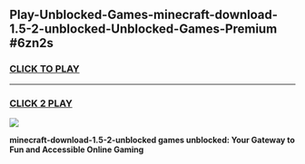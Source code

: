 
## Play-Unblocked-Games-minecraft-download-1.5-2-unblocked-Unblocked-Games-Premium #6zn2s
<h3>
<a href="https://premium.freeplayer.one?title=minecraft-download-1.5-2-unblocked&ref=12M">CLICK TO PLAY</a></h3>
<hr>

<h3>
<a href="https://premium.freeplayer.one?title=minecraft-download-1.5-2-unblocked&ref=12M">CLICK 2 PLAY</a>
  
</h3>

<a href="https://premium.freeplayer.one?title=minecraft-download-1.5-2-unblocked&ref=12M"><img src="https://clearcache.store/games.png"></a>


**minecraft-download-1.5-2-unblocked games unblocked: Your Gateway to Fun and Accessible Online Gaming**
